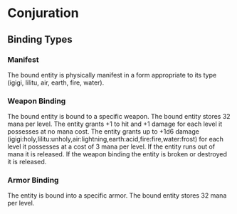 # Conjuration

## Binding Types

### Manifest

The bound entity is physically manifest in a form appropriate to its type (igigi, lilitu, air, earth, fire, water).

### Weapon Binding

The bound entity is bound to a specific weapon.
The bound entity stores 32 mana per level.
The entity grants +1 to hit and +1 damage for each level it possesses at no mana cost.
The entity grants up to +1d6 damage (igigi:holy,lilitu:unholy,air:lightning,earth:acid,fire:fire,water:frost) for each level it possesses at a cost of 3 mana per level.
If the entity runs out of mana it is released.
If the weapon binding the entity is broken or destroyed it is released.

### Armor Binding

The entity is bound into a specific armor.
The bound entity stores 32 mana per level.
